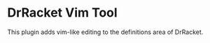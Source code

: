 DrRacket Vim Tool
=================

This plugin adds vim-like editing to the definitions area of DrRacket.
